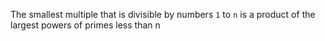 The smallest multiple that is divisible by numbers `1` to `n` is a product of the largest powers of primes less than n